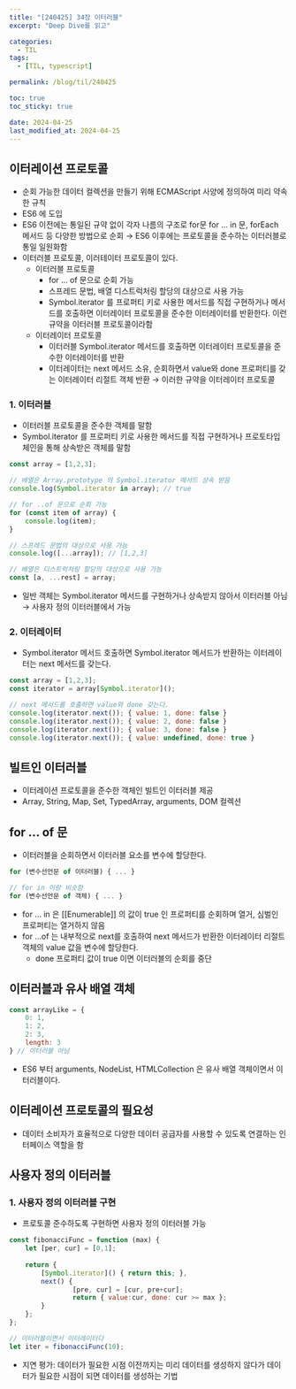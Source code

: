 ```yaml
---
title: "[240425] 34장 이터러블"
excerpt: "Deep Dive를 읽고"

categories:
  - TIL
tags:
  - [TIL, typescript]

permalink: /blog/til/240425

toc: true
toc_sticky: true

date: 2024-04-25
last_modified_at: 2024-04-25
---
```

## 이터레이션 프로토콜

- 순회 가능한 데이터 컬렉션을 만들기 위해 ECMAScript 사양에 정의하여 미리 약속한 규칙
- ES6 에 도입
- ES6 이전에는 통일된 규약 없이 각자 나름의 구조로 for문 for … in 문, forEach 메서드 등 다양한 방법으로 순회 → ES6 이후에는 프로토콜을 준수하는 이터러블로 통일 일원화함
- 이터러블 프로토콜, 이러테이터 프로토콜이 있다.
    - 이터러블 프로토콜
        - for … of 문으로 순회 가능
        - 스프레드 문법, 배열 디스트럭처링 할당의 대상으로 사용 가능
        - Symbol.iterator 를 프로퍼티 키로 사용한 메서드를 직접 구현하거나 메서드를 호출하면 이터레이터 프로토콜을 준수한 이터레이터를 반환한다. 이런 규약을 이터러블 프로토콜이라함
    - 이터레이터 프로토콜
        - 이터러블 Symbol.iterator 메서드를 호출하면 이터레이터 프로토콜을 준수한 이터레이터를 반환
        - 이터레이터는 next 메서드 소유, 순회하면서 value와 done 프로퍼티를 갖는 이터레이터 리절트 객체 반환 → 이러한 규약을 이터레이터 프로토콜

### 1. 이터러블

- 이터러블 프로토콜을 준수한 객체를 말함
- Symbol.iterator 를 프로퍼티 키로 사용한 메서드를 직접 구현하거나 프로토타입 체인을 통해 상속받은 객체를 말함

```jsx
const array = [1,2,3];

// 배열은 Array.prototype 의 Symbol.iterator 메서드 상속 받음
console.log(Symbol.iterator in array); // true

// for ..of 문으로 순회 가능
for (const item of array) {
	console.log(item);
}

// 스프레드 문법의 대상으로 사용 가능
console.log([...array]); // [1,2,3]

// 배열은 디스트럭처링 할당의 대상으로 사용 가능
const [a, ...rest] = array; 
```

- 일반 객체는 Symbol.iterator 메서드를 구현하거나 상속받지 않아서 이터러블 아님 → 사용자 정의 이터러블에서 가능

### 2. 이터레이터

- Symbol.iterator 메서드 호출하면 Symbol.iterator 메서드가 반환하는 이터레이터는 next 메서드를 갖는다.

```jsx
const array = [1,2,3]; 
const iterator = array[Symbol.iterator]();

// next 메서드를 호출하면 value와 done 갖는다.
console.log(iterator.next()); { value: 1, done: false }
console.log(iterator.next()); { value: 2, done: false }
console.log(iterator.next()); { value: 3, done: false }
console.log(iterator.next()); { value: undefined, done: true }
```

## 빌트인 이터러블

- 이터레이션 프로토콜을 준수한 객체인 빌트인 이터러블 제공
- Array, String, Map, Set, TypedArray, arguments, DOM 컬렉션

## for … of 문

- 이터러블을 순회하면서 이터러블 요소를 변수에 할당한다.

```jsx
for (변수선언문 of 이터러블) { ... }

// for in 이랑 비슷함
for (변수선언문 of 객체) { ... }
```

- for … in 은 [[Enumerable]] 의 값이 true 인 프로퍼티를 순회하며 열거, 심벌인 프로퍼티는 열거하지 않음
- for …of 는 내부적으로 next를 호출하여 next 메서드가 반환한 이터레이터 리절트 객체의 value 값을 변수에 할당한다.
    - done 프로퍼티 값이 true 이면 이터러블의 순회를 중단

## 이터러블과 유사 배열 객체

```jsx
const arrayLike = {
	0: 1,
	1: 2,
	2: 3,
	length: 3
} // 이터러블 아님 
```

- ES6 부터 arguments, NodeList, HTMLCollection 은 유사 배열 객체이면서 이터러블이다.

## 이터레이션 프로토콜의 필요성

- 데이터 소비자가 효율적으로 다양한 데이터 공급자를 사용할 수 있도록 연결하는 인터페이스 역할을 함


## 사용자 정의 이터러블

### 1. 사용자 정의 이터러블 구현

- 프로토콜 준수하도록 구현하면 사용자 정의 이터러블 가능

```jsx
const fibonacciFunc = function (max) {
	let [per, cur] = [0,1];
	
	return {
		[Symbol.iterator]() { return this; },
		next() {
				[pre, cur] = [cur, pre+cur];
				return { value:cur, done: cur >= max };
		}
	};
};

// 이터러블이면서 이터레이터다
let iter = fibonacciFunc(10);
```

- 지연 평가: 데이터가 필요한 시점 이전까지는 미리 데이터를 생성하지 않다가 데이터가 필요한 시점이 되면 데이터를 생성하는 기법